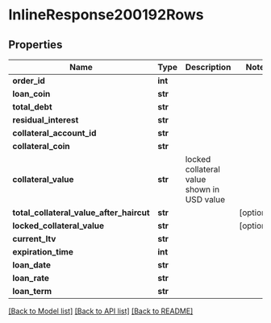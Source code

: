 # InlineResponse200192Rows

## Properties
Name | Type | Description | Notes
------------ | ------------- | ------------- | -------------
**order_id** | **int** |  | 
**loan_coin** | **str** |  | 
**total_debt** | **str** |  | 
**residual_interest** | **str** |  | 
**collateral_account_id** | **str** |  | 
**collateral_coin** | **str** |  | 
**collateral_value** | **str** | locked collateral value shown in USD value | 
**total_collateral_value_after_haircut** | **str** |  | [optional] 
**locked_collateral_value** | **str** |  | [optional] 
**current_ltv** | **str** |  | 
**expiration_time** | **int** |  | 
**loan_date** | **str** |  | 
**loan_rate** | **str** |  | 
**loan_term** | **str** |  | 

[[Back to Model list]](../README.md#documentation-for-models) [[Back to API list]](../README.md#documentation-for-api-endpoints) [[Back to README]](../README.md)

